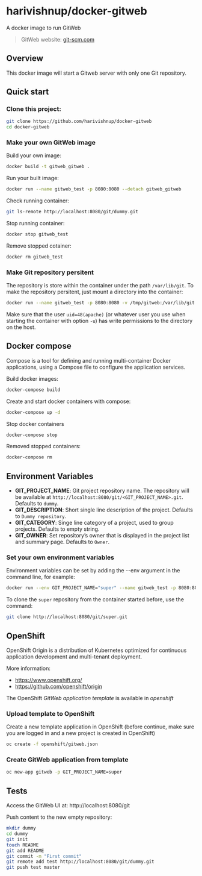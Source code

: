 # harivishnup/docker-gitweb

A docker image to run GitWeb

> GitWeb website: [git-scm.com](https://git-scm.com/docs/gitweb)

## Overview

This docker image will start a Gitweb server with only one Git repository.

## Quick start

### Clone this project:

``` bash
git clone https://github.com/harivishnup/docker-gitweb
cd docker-gitweb
```

### Make your own GitWeb image

Build your own image:

``` bash
docker build -t gitweb_gitweb .
```

Run your built image:

``` bash
docker run --name gitweb_test -p 8080:8080 --detach gitweb_gitweb
```

Check running container:

``` bash
git ls-remote http://localhost:8080/git/dummy.git
```

Stop running container:

``` bash
docker stop gitweb_test
```

Remove stopped cotainer:

``` bash
docker rm gitweb_test
```

### Make Git repository persitent

The repository is store within the container under the path `/var/lib/git`. To make the repository persitent, just mount
a directory into the container:

``` bash
docker run --name gitweb_test -p 8080:8080 -v /tmp/gitweb:/var/lib/git --detach gitweb_gitweb
```

Make sure that the user `uid=48(apache)` (or whatever user you use when starting the container with option `-u`) has
write permissions to the directory on the host.

## Docker compose

Compose is a tool for defining and running multi-container Docker applications, using a Compose file  to configure
the application services.

Build docker images:

``` bash
docker-compose build
```

Create and start docker containers with compose:

``` bash
docker-compose up -d
```

Stop docker containers

``` bash
docker-compose stop
```

Removed stopped containers:

``` bash
docker-compose rm
```

## Environment Variables

- **GIT_PROJECT_NAME**: Git project repository name. The repository will be available at
`http://localhost:8080/git/<GIT_PROJECT_NAME>.git`. Defaults to `dummy`.
- **GIT_DESCRIPTION**: Short single line description of the project. Defaults to `Dummy repository`.
- **GIT_CATEGORY**: Singe line category of a project, used to group projects. Defaults to empty string.
- **GIT_OWNER**: Set repository’s owner that is displayed in the project list and summary page. Defaults to `Owner`.

### Set your own environment variables

Environment variables can be set by adding the --env argument in the command line, for example:

``` bash
docker run --env GIT_PROJECT_NAME="super" --name gitweb_test -p 8080:8080 --detach gitweb_gitweb
```

To clone the `super` repository from the container started before, use the command:

``` bash
git clone http://localhost:8080/git/super.git
```

## OpenShift

OpenShift Origin is a distribution of Kubernetes optimized for continuous application development and multi-tenant deployment.

More information:
- https://www.openshift.org/
- https://github.com/openshift/origin

The OpenShift *GitWeb application template* is available in *openshift*

### Upload template to OpenShift

Create a new template application in OpenShift (before continue, make sure you are logged in and a new project is created in OpenShift)

``` bash
oc create -f openshift/gitweb.json
```

### Create GitWeb application from template

``` bash
oc new-app gitweb -p GIT_PROJECT_NAME=super
```

## Tests

Access the GitWeb UI at: http://localhost:8080/git

Push content to the new empty repository:

``` bash
mkdir dummy
cd dummy
git init
touch README
git add README
git commit -m "First commit"
git remote add test http://localhost:8080/git/dummy.git
git push test master
```
